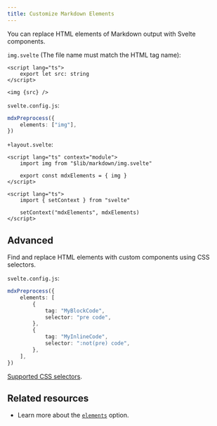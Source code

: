 ```yaml
---
title: Customize Markdown Elements
---
```


You can replace HTML elements of Markdown output with Svelte components.

`img.svelte` (The file name must match the HTML tag name):

```svelte
<script lang="ts">
    export let src: string
</script>

<img {src} />
```

`svelte.config.js`:

```ts
mdxPreprocess({
    elements: ["img"],
})
```

`+layout.svelte`:

```svelte
<script lang="ts" context="module">
    import img from "$lib/markdown/img.svelte"

    export const mdxElements = { img }
</script>

<script lang="ts">
    import { setContext } from "svelte"

    setContext("mdxElements", mdxElements)
</script>
```

## Advanced

Find and replace HTML elements with custom components using CSS selectors.

`svelte.config.js`:

```ts
mdxPreprocess({
    elements: [
        {
            tag: "MyBlockCode",
            selector: "pre code",
        },
        {
            tag: "MyInlineCode",
            selector: ":not(pre) code",
        },
    ],
})
```

[Supported CSS selectors](https://www.npmjs.com/package/hast-util-select#support).

## Related resources

-   Learn more about the [`elements`](/docs/mdx-svelte/options#elements) option.
